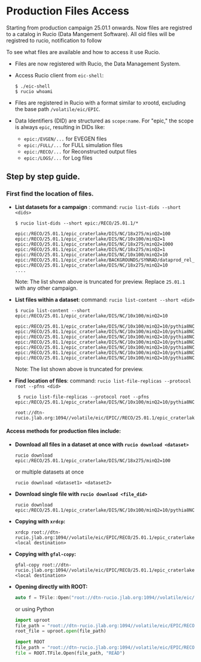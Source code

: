 # Production Files Access

Starting from production campaign 25.01.1 onwards. Now files are registred to a catalog in Rucio (Data Mangement Software).
All old files will be registred to rucio, notification to follow

To see what files are available and how to access it use Rucio.

- Files are now registered with Rucio, the Data Management System.
- Access Rucio client from `eic-shell`:
    ```shell
    $ ./eic-shell
    $ rucio whoami
    ```

- Files are registered in Rucio with a format similar to xrootd, excluding the base path `/volatile/eic/EPIC`.
- Data Identifiers (DID) are structured as `scope:name`. For "epic," the scope is always `epic`, resulting in DIDs like:
    - `epic:/EVGEN/...` for EVEGEN files
    - `epic:/FULL/...` for FULL simulation files
    - `epic:/RECO/...` for Reconstructed output files
    - `epic:/LOGS/...` for Log files

## Step by step guide.
### First find the location of files.

- **List datasets for a campaign** :
    command: `rucio list-dids --short <dids>`
    ```shell
    $ rucio list-dids --short epic:/RECO/25.01.1/*

    epic:/RECO/25.01.1/epic_craterlake/DIS/NC/18x275/minQ2=100
    epic:/RECO/25.01.1/epic_craterlake/DIS/NC/10x100/minQ2=1
    epic:/RECO/25.01.1/epic_craterlake/DIS/NC/18x275/minQ2=1000
    epic:/RECO/25.01.1/epic_craterlake/DIS/NC/18x275/minQ2=1
    epic:/RECO/25.01.1/epic_craterlake/DIS/NC/10x100/minQ2=10
    epic:/RECO/25.01.1/epic_craterlake/BACKGROUNDS/SYNRAD/dataprod_rel_1.0.0/18x275
    epic:/RECO/25.01.1/epic_craterlake/DIS/NC/18x275/minQ2=10
    ....
    ```
    Note: The list shown above is truncated for preview.
    Replace `25.01.1` with any other campaign.

- **List files within a dataset**:
    command: `rucio list-content --short <did>`
    ```shell
    $ rucio list-content --short epic:/RECO/25.01.1/epic_craterlake/DIS/NC/10x100/minQ2=10

    epic:/RECO/25.01.1/epic_craterlake/DIS/NC/10x100/minQ2=10/pythia8NCDIS_10x100_minQ2=10_beamEffects_xAngle=-0.025_hiDiv_5.1105.eicrecon.tree.edm4eic.root
    epic:/RECO/25.01.1/epic_craterlake/DIS/NC/10x100/minQ2=10/pythia8NCDIS_10x100_minQ2=10_beamEffects_xAngle=-0.025_hiDiv_5.1106.eicrecon.tree.edm4eic.root
    epic:/RECO/25.01.1/epic_craterlake/DIS/NC/10x100/minQ2=10/pythia8NCDIS_10x100_minQ2=10_beamEffects_xAngle=-0.025_hiDiv_5.1107.eicrecon.tree.edm4eic.root
    epic:/RECO/25.01.1/epic_craterlake/DIS/NC/10x100/minQ2=10/pythia8NCDIS_10x100_minQ2=10_beamEffects_xAngle=-0.025_hiDiv_5.1108.eicrecon.tree.edm4eic.root
    epic:/RECO/25.01.1/epic_craterlake/DIS/NC/10x100/minQ2=10/pythia8NCDIS_10x100_minQ2=10_beamEffects_xAngle=-0.025_hiDiv_5.1109.eicrecon.tree.edm4eic.root
    epic:/RECO/25.01.1/epic_craterlake/DIS/NC/10x100/minQ2=10/pythia8NCDIS_10x100_minQ2=10_beamEffects_xAngle=-0.025_hiDiv_5.1110.eicrecon.tree.edm4eic.root
    epic:/RECO/25.01.1/epic_craterlake/DIS/NC/10x100/minQ2=10/pythia8NCDIS_10x100_minQ2=10_beamEffects_xAngle=-0.025_hiDiv_5.1111.eicrecon.tree.edm4eic.root
    ```
     Note: The list shown above is truncated for preview.

- **Find location of files**:
    command: `rucio list-file-replicas --protocol root --pfns <did>`
    ```shell
     $ rucio list-file-replicas --protocol root --pfns  epic:/RECO/25.01.1/epic_craterlake/DIS/NC/10x100/minQ2=10/pythia8NCDIS_10x100_minQ2=10_beamEffects_xAngle=-0.025_hiDiv_5.0255.eicrecon.tree.edm4eic.root

    root://dtn-rucio.jlab.org:1094//volatile/eic/EPIC//RECO/25.01.1/epic_craterlake/DIS/NC/10x100/minQ2=10/pythia8NCDIS_10x100_minQ2=10_beamEffects_xAngle=-0.025_hiDiv_5.0255.eicrecon.tree.edm4eic.root
    ```

#### Access methods for production files include:

- **Download all files in a dataset at once with `rucio download <dataset>`**
    ```shell
    rucio download epic:/RECO/25.01.1/epic_craterlake/DIS/NC/18x275/minQ2=100
    ```

    or multiple datasets at once
    ```shell
    rucio download <dataset1> <dataset2>
    ```

- **Download single file with `rucio download <file_did>`**
    ```shell
    rucio download epic:/RECO/25.01.1/epic_craterlake/DIS/NC/10x100/minQ2=10/pythia8NCDIS_10x100_minQ2=10_beamEffects_xAngle=-0.025_hiDiv_5.1105.eicrecon.tree.edm4eic.root
    ```

- **Copying with `xrdcp`:**
    ```shell
    xrdcp root://dtn-rucio.jlab.org:1094//volatile/eic/EPIC/RECO/25.01.1/epic_craterlake/DIS/NC/10x100/minQ2=10/pythia8NCDIS_10x100_minQ2=10_beamEffects_xAngle=-0.025_hiDiv_5.0255.eicrecon.tree.edm4eic.root <local destination>
    ```

- **Copying with `gfal-copy`:**
    ```shell
    gfal-copy root://dtn-rucio.jlab.org:1094//volatile/eic/EPIC/RECO/25.01.1/epic_craterlake/DIS/NC/10x100/minQ2=10/pythia8NCDIS_10x100_minQ2=10_beamEffects_xAngle=-0.025_hiDiv_5.0255.eicrecon.tree.edm4eic.root <local destination>
    ```

- **Opening directly with ROOT:**
    ```c++
    auto f = TFile::Open("root://dtn-rucio.jlab.org:1094//volatile/eic/EPIC/RECO/25.01.1/epic_craterlake/DIS/NC/10x100/minQ2=10/pythia8NCDIS_10x100_minQ2=10_beamEffects_xAngle=-0.025_hiDiv_5.0255.eicrecon.tree.edm4eic.root")
    ```
    or using Python
    ```python
    import uproot
    file_path = "root://dtn-rucio.jlab.org:1094//volatile/eic/EPIC/RECO/25.01.1/epic_craterlake/DIS/NC/10x100/minQ2=10/pythia8NCDIS_10x100_minQ2=10_beamEffects_xAngle=-0.025_hiDiv_5.0255.eicrecon.tree.edm4eic.root"
    root_file = uproot.open(file_path)
    ```

    ```python
    import ROOT
    file_path = "root://dtn-rucio.jlab.org:1094//volatile/eic/EPIC/RECO/25.01.1/epic_craterlake/DIS/NC/10x100/minQ2=10/pythia8NCDIS_10x100_minQ2=10_beamEffects_xAngle=-0.025_hiDiv_5.0255.eicrecon.tree.edm4eic.root"
    file = ROOT.TFile.Open(file_path, "READ")
    ```

